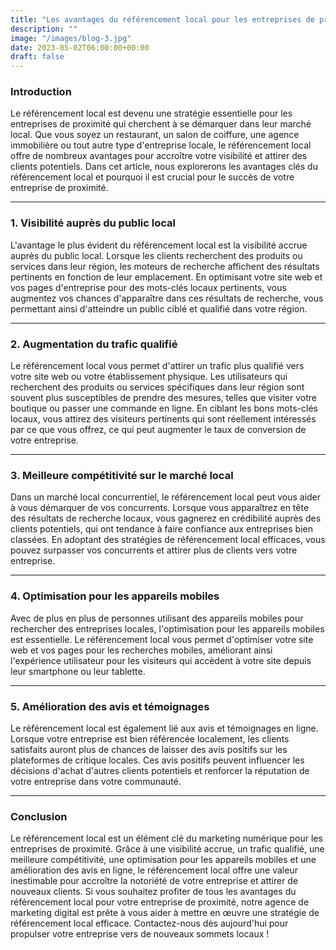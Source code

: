 ```yaml
---
title: "Les avantages du référencement local pour les entreprises de proximité"
description: ""
image: "/images/blog-3.jpg"
date: 2023-05-02T06:00:00+00:00
draft: false
---
```


### Introduction

Le référencement local est devenu une stratégie essentielle pour les entreprises de proximité qui cherchent à se démarquer dans leur marché local. Que vous soyez un restaurant, un salon de coiffure, une agence immobilière ou tout autre type d'entreprise locale, le référencement local offre de nombreux avantages pour accroître votre visibilité et attirer des clients potentiels. Dans cet article, nous explorerons les avantages clés du référencement local et pourquoi il est crucial pour le succès de votre entreprise de proximité.

---

### 1. Visibilité auprès du public local

L'avantage le plus évident du référencement local est la visibilité accrue auprès du public local. Lorsque les clients recherchent des produits ou services dans leur région, les moteurs de recherche affichent des résultats pertinents en fonction de leur emplacement. En optimisant votre site web et vos pages d'entreprise pour des mots-clés locaux pertinents, vous augmentez vos chances d'apparaître dans ces résultats de recherche, vous permettant ainsi d'atteindre un public ciblé et qualifié dans votre région.

---

### 2. Augmentation du trafic qualifié

Le référencement local vous permet d'attirer un trafic plus qualifié vers votre site web ou votre établissement physique. Les utilisateurs qui recherchent des produits ou services spécifiques dans leur région sont souvent plus susceptibles de prendre des mesures, telles que visiter votre boutique ou passer une commande en ligne. En ciblant les bons mots-clés locaux, vous attirez des visiteurs pertinents qui sont réellement intéressés par ce que vous offrez, ce qui peut augmenter le taux de conversion de votre entreprise.

---

### 3. Meilleure compétitivité sur le marché local

Dans un marché local concurrentiel, le référencement local peut vous aider à vous démarquer de vos concurrents. Lorsque vous apparaîtrez en tête des résultats de recherche locaux, vous gagnerez en crédibilité auprès des clients potentiels, qui ont tendance à faire confiance aux entreprises bien classées. En adoptant des stratégies de référencement local efficaces, vous pouvez surpasser vos concurrents et attirer plus de clients vers votre entreprise.

---

### 4. Optimisation pour les appareils mobiles

Avec de plus en plus de personnes utilisant des appareils mobiles pour rechercher des entreprises locales, l'optimisation pour les appareils mobiles est essentielle. Le référencement local vous permet d'optimiser votre site web et vos pages pour les recherches mobiles, améliorant ainsi l'expérience utilisateur pour les visiteurs qui accèdent à votre site depuis leur smartphone ou leur tablette.

---

### 5. Amélioration des avis et témoignages

Le référencement local est également lié aux avis et témoignages en ligne. Lorsque votre entreprise est bien référencée localement, les clients satisfaits auront plus de chances de laisser des avis positifs sur les plateformes de critique locales. Ces avis positifs peuvent influencer les décisions d'achat d'autres clients potentiels et renforcer la réputation de votre entreprise dans votre communauté.

---

### Conclusion

Le référencement local est un élément clé du marketing numérique pour les entreprises de proximité. Grâce à une visibilité accrue, un trafic qualifié, une meilleure compétitivité, une optimisation pour les appareils mobiles et une amélioration des avis en ligne, le référencement local offre une valeur inestimable pour accroître la notoriété de votre entreprise et attirer de nouveaux clients. Si vous souhaitez profiter de tous les avantages du référencement local pour votre entreprise de proximité, notre agence de marketing digital est prête à vous aider à mettre en œuvre une stratégie de référencement local efficace. Contactez-nous dès aujourd'hui pour propulser votre entreprise vers de nouveaux sommets locaux !

